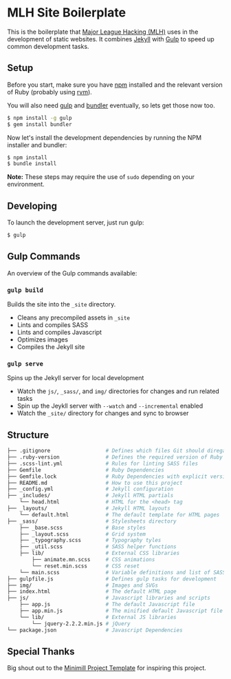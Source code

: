 MLH Site Boilerplate
========================================

This is the boilerplate that [Major League Hacking (MLH)][mlh] uses in the
development of static websites.  It combines [Jekyll][jekyll] with
[Gulp][gulp] to speed up common development tasks.

## Setup

Before you start, make sure you have [npm][npm-install] installed and the
relevant version of Ruby (probably using [rvm][rvm]).

You will also need [gulp][gulp] and [bundler][bundler] eventually, so lets get
those now too.

```bash
$ npm install -g gulp
$ gem install bundler
```

Now let's install the development dependencies by running the NPM installer and
bundler:

```bash
$ npm install
$ bundle install
```

**Note:** These steps may require the use of `sudo` depending on your
environment.

## Developing

To launch the development server, just run gulp:

```bash
$ gulp
```

## Gulp Commands

An overview of the Gulp commands available:

### `gulp build`

Builds the site into the `_site` directory.

 - Cleans any precompiled assets in `_site`
 - Lints and compiles SASS
 - Lints and compiles Javascript
 - Optimizes images
 - Compiles the Jekyll site

### `gulp serve`

Spins up the Jekyll server for local development

 - Watch the `js/`, `_sass/`, and `img/` directories for changes and run
   related tasks
 - Spin up the Jeykll server with `--watch` and `--incremental` enabled
 - Watch the `_site/` directory for changes and sync to browser

## Structure

```bash
├── .gitignore                  # Defines which files Git should diregard
├── .ruby-version               # Defines the required version of Ruby
├── .scss-lint.yml              # Rules for linting SASS files
├── Gemfile                     # Ruby Dependencies
├── Gemfile.lock                # Ruby Dependencies with explicit versions
├── README.md                   # How to use this project
├── _config.yml                 # Jekyll configuration
├── _includes/                  # Jekyll HTML partials
    └── head.html               # HTML for the <head> tag
├── _layouts/                   # Jekyll HTML layouts
    └── default.html            # The default template for HTML pages
├── _sass/                      # Stylesheets directory
    ├── _base.scss              # Base styles
    ├── _layout.scss            # Grid system
    ├── _typography.scss        # Typography tyles
    ├── _util.scss              # SASS helper functions
    ├── lib/                    # External CSS libraries
        ├── animate.mn.scss     # CSS animations
        └── reset.min.scss      # CSS reset
    └── main.scss               # Variable definitions and list of SASS partials to compile
├── gulpfile.js                 # Defines gulp tasks for development
├── img/                        # Images and SVGs
├── index.html                  # The default HTML page
├── js/                         # Javascript libraries and scripts
    ├── app.js                  # The default Javascript file
    ├── app.min.js              # The minified default Javascript file
    └── lib/                    # External JS libraries
        └── jquery-2.2.2.min.js # jQuery
└── package.json                # Javascript Dependencies
```

## Special Thanks

Big shout out to the [Minimill Project Template](https://github.com/minimill/project-template)
for inspiring this project.

[mlh]: http://mlh.io
[jekyll]: https://jekyllrb.com
[gulp]: http://gulpjs.com/
[npm-install]: https://nodejs.org/en/download/
[rvm]: https://rvm.io/
[bundler]: http://bundler.io/

